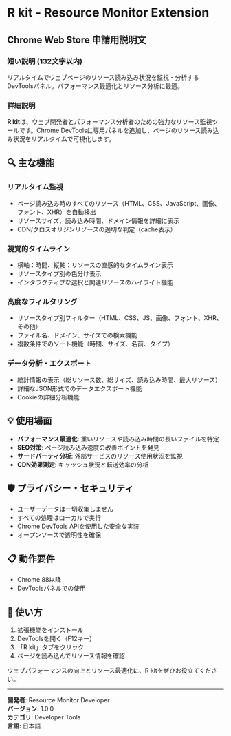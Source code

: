# R kit - Resource Monitor Extension

## Chrome Web Store 申請用説明文

### 短い説明 (132文字以内)
リアルタイムでウェブページのリソース読み込み状況を監視・分析するDevToolsパネル。パフォーマンス最適化とリソース分析に最適。

### 詳細説明

**R kit**は、ウェブ開発者とパフォーマンス分析者のための強力なリソース監視ツールです。Chrome DevToolsに専用パネルを追加し、ページのリソース読み込み状況をリアルタイムで可視化します。

## 🔍 主な機能

### リアルタイム監視
- ページ読み込み時のすべてのリソース（HTML、CSS、JavaScript、画像、フォント、XHR）を自動検出
- リソースサイズ、読み込み時間、ドメイン情報を詳細に表示
- CDN/クロスオリジンリソースの適切な判定（cache表示）

### 視覚的タイムライン
- 横軸：時間、縦軸：リソースの直感的なタイムライン表示
- リソースタイプ別の色分け表示
- インタラクティブな選択と関連リソースのハイライト機能

### 高度なフィルタリング
- リソースタイプ別フィルター（HTML、CSS、JS、画像、フォント、XHR、その他）
- ファイル名、ドメイン、サイズでの検索機能
- 複数条件でのソート機能（時間、サイズ、名前、タイプ）

### データ分析・エクスポート
- 統計情報の表示（総リソース数、総サイズ、読み込み時間、最大リソース）
- 詳細なJSON形式でのデータエクスポート機能
- Cookieの詳細分析機能

## 💡 使用場面

- **パフォーマンス最適化**: 重いリソースや読み込み時間の長いファイルを特定
- **SEO対策**: ページ読み込み速度の改善ポイントを発見
- **サードパーティ分析**: 外部サービスのリソース使用状況を監視
- **CDN効果測定**: キャッシュ状況と転送効率の分析

## 🛡️ プライバシー・セキュリティ

- ユーザーデータは一切収集しません
- すべての処理はローカルで実行
- Chrome DevTools APIを使用した安全な実装
- オープンソースで透明性を確保

## 📋 動作要件

- Chrome 88以降
- DevToolsパネルでの使用

## 🚀 使い方

1. 拡張機能をインストール
2. DevToolsを開く（F12キー）
3. 「R kit」タブをクリック
4. ページを読み込んでリソース情報を確認

ウェブパフォーマンスの向上とリソース最適化に、R kitをぜひお役立てください。

---

**開発者**: Resource Monitor Developer  
**バージョン**: 1.0.0  
**カテゴリ**: Developer Tools  
**言語**: 日本語
